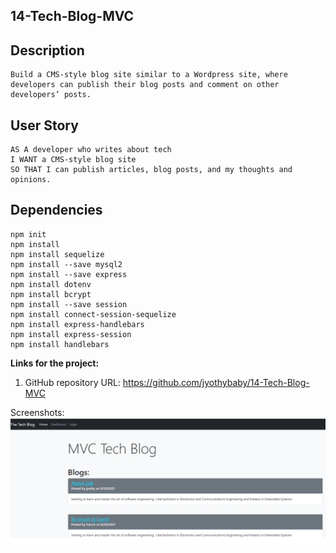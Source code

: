 ## 14-Tech-Blog-MVC

## Description
    Build a CMS-style blog site similar to a Wordpress site, where developers can publish their blog posts and comment on other developers’ posts.
## User Story
    AS A developer who writes about tech
    I WANT a CMS-style blog site
    SO THAT I can publish articles, blog posts, and my thoughts and opinions.
## Dependencies
    npm init 
    npm install 
    npm install sequelize
    npm install --save mysql2
    npm install --save express 
    npm install dotenv  
    npm install bcrypt 
    npm install --save session
    npm install connect-session-sequelize
    npm install express-handlebars
    npm install express-session
    npm install handlebars

<b>Links for the project:</b><br>
1. GitHub repository URL: https://github.com/jyothybaby/14-Tech-Blog-MVC

Screenshots:
![screen-1](https://github.com/jyothybaby/14-Tech-Blog-MVC/blob/main/screenshots/screen1.png)<br>
    




